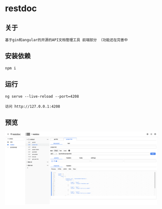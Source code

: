 # restdoc

## 关于

    基于gin和angular的开源的API文档管理工具 前端部分 （功能还在完善中
    
## 安装依赖

    npm i 

## 运行

    ng serve --live-reload --port=4208
    
    访问 http://127.0.0.1:4208
    
## 预览

![Image text](https://github.com/restdoc/restdoc/raw/main/src/assets/images/demo2.png)
